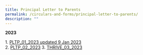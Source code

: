 ```yaml
---
title: Principal Letter to Parents
permalink: /circulars-and-forms/principal-letter-to-parents/
description: ""
---
```

**2023**  

1. [PLTP_01_2023 updated 9 Jan 2023](/files/PLTP_01_2023%20updated%209%20Jan%202023.pdf)  
2. [PLTP_02_2023](/files/PLTP_02_2023.pdf)
3. [THRIVE_03_2023](/files/THRIVE_03_2023.pdf)
